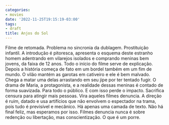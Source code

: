 ```yaml
---
categories:
- movies
date: '2022-11-25T19:15:19-03:00'
tags:
- draft
title: Anjos do Sol
---
```


Filme de retomada. Problema no sincronia da dublagem. Prostituição infantil. A introdução é pitoresca, apresenta o esquema deste estranho homem adentrando em vilarejos isolados e comprando meninas bem jovens, da faixa de 12 anos. Todo o início do filme serve de explicação. Depois a história começa de fato em um bordel também em um fim de mundo. O vilão mantém as garotas em cativeiro e ele é bem malvado. Chega a matar uma delas arrastando em seu jipe por ter tentado fugir. O drama de Maria, a protagonista, e a realidade dessas meninas é contado de forma suavizada. Para todo o público. E com isso perde o impacto. Sacrifica censura para atingir mais pessoas. Vira aqueles filmes denuncia. A direção é ruim, datado e usa artifícios que não envolvem o espectador na trama, pois tudo é previsível e mecânico. Há apenas uma camada de texto. Não há final feliz, mas esperamos por isso. Filmes denuncia nunca é sobre redenção ou libertação, mas conscientização. O que é um porre.
